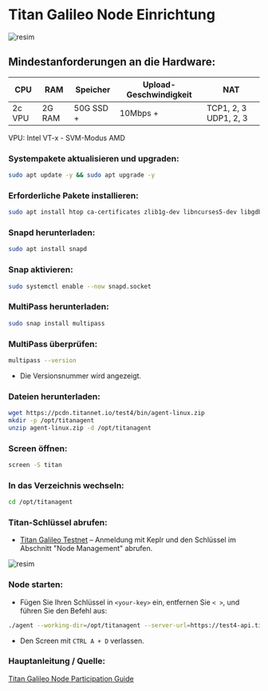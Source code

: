 # Titan Galileo Node Einrichtung

![resim](https://github.com/user-attachments/assets/4c227290-b685-40f1-ae70-fe8524f85e3a)

## Mindestanforderungen an die Hardware:

| CPU      | RAM     | Speicher  | Upload-Geschwindigkeit | NAT                |
|----------|---------|-----------|------------------------|--------------------|
| 2c VPU   | 2G RAM  | 50G SSD + | 10Mbps +               | TCP1, 2, 3 UDP1, 2, 3 |

VPU: Intel VT-x - SVM-Modus AMD

### Systempakete aktualisieren und upgraden:

```bash
sudo apt update -y && sudo apt upgrade -y
```

### Erforderliche Pakete installieren:

```bash
sudo apt install htop ca-certificates zlib1g-dev libncurses5-dev libgdbm-dev libnss3-dev tmux iptables curl nvme-cli git wget make jq libleveldb-dev build-essential pkg-config ncdu tar clang bsdmainutils lsb-release libssl-dev libreadline-dev libffi-dev jq gcc screen unzip lz4 -y
```

### Snapd herunterladen:

```bash
sudo apt install snapd
```

### Snap aktivieren:

```bash
sudo systemctl enable --now snapd.socket
```

### MultiPass herunterladen:

```bash
sudo snap install multipass
```

### MultiPass überprüfen:

```bash
multipass --version
```

- Die Versionsnummer wird angezeigt.

### Dateien herunterladen:

```bash
wget https://pcdn.titannet.io/test4/bin/agent-linux.zip
mkdir -p /opt/titanagent
unzip agent-linux.zip -d /opt/titanagent
```

### Screen öffnen:

```bash
screen -S titan
```

### In das Verzeichnis wechseln:

```bash
cd /opt/titanagent
```

### Titan-Schlüssel abrufen:

- [Titan Galileo Testnet](https://test4.titannet.io/) – Anmeldung mit Keplr und den Schlüssel im Abschnitt "Node Management" abrufen.

![resim](https://github.com/user-attachments/assets/1e2864ef-ba38-43a1-800d-37093b3b5f73)

### Node starten:

- Fügen Sie Ihren Schlüssel in `<your-key>` ein, entfernen Sie `< >`, und führen Sie den Befehl aus:

```bash
./agent --working-dir=/opt/titanagent --server-url=https://test4-api.titannet.io --key=<your-key>
```

- Den Screen mit `CTRL A + D` verlassen.

### Hauptanleitung / Quelle:

[Titan Galileo Node Participation Guide](https://titannet.gitbook.io/titan-network-en/galileo-testnet/node-participation-guide)

